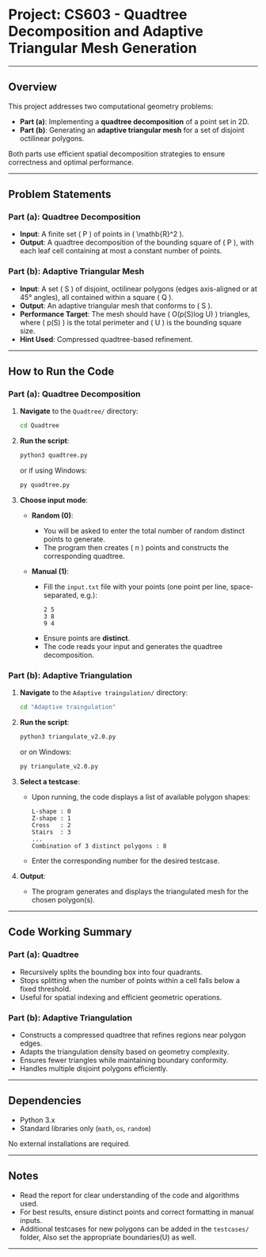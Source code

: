 # Project: CS603 - Quadtree Decomposition and Adaptive Triangular Mesh Generation

---

## Overview

This project addresses two computational geometry problems:

- **Part (a)**: Implementing a **quadtree decomposition** of a point set in 2D.
- **Part (b)**: Generating an **adaptive triangular mesh** for a set of disjoint octilinear polygons.

Both parts use efficient spatial decomposition strategies to ensure correctness and optimal performance.

---

## Problem Statements

### Part (a): Quadtree Decomposition

- **Input**: A finite set \( P \) of points in \( \mathb{R}^2 \).
- **Output**: A quadtree decomposition of the bounding square of \( P \), with each leaf cell containing at most a constant number of points.

### Part (b): Adaptive Triangular Mesh

- **Input**: A set \( S \) of disjoint, octilinear polygons (edges axis-aligned or at 45° angles), all contained within a square \( Q \).
- **Output**: An adaptive triangular mesh that conforms to \( S \).
- **Performance Target**: The mesh should have \( O(p(S)log U) \) triangles, where \( p(S) \) is the total perimeter and \( U \) is the bounding square size.
- **Hint Used**: Compressed quadtree-based refinement.

---

## How to Run the Code

### Part (a): Quadtree Decomposition

1. **Navigate** to the `Quadtree/` directory:
   ```bash
   cd Quadtree
   ```

2. **Run the script**:
   ```bash
   python3 quadtree.py
   ```
   or if using Windows:
   ```bash
   py quadtree.py
   ```

3. **Choose input mode**:
   - **Random (0)**: 
     - You will be asked to enter the total number of random distinct points to generate.
     - The program then creates \( n \) points and constructs the corresponding quadtree.

   - **Manual (1)**:
     - Fill the `input.txt` file with your points (one point per line, space-separated, e.g.):
       ```
       2 5
       3 8
       9 4
       ```
     - Ensure points are **distinct**.
     - The code reads your input and generates the quadtree decomposition.

### Part (b): Adaptive Triangulation

1. **Navigate** to the `Adaptive traingulation/` directory:
   ```bash
   cd "Adaptive traingulation"
   ```

2. **Run the script**:
   ```bash
   python3 triangulate_v2.0.py
   ```
   or on Windows:
   ```bash
   py triangulate_v2.0.py
   ```

3. **Select a testcase**:
   - Upon running, the code displays a list of available polygon shapes:
     ```
     L-shape : 0
     Z-shape : 1
     Cross   : 2
     Stairs  : 3
     ...
     Combination of 3 distinct polygons : 8
     ```
   - Enter the corresponding number for the desired testcase.

4. **Output**:
   - The program generates and displays the triangulated mesh for the chosen polygon(s).

---

## Code Working Summary

### Part (a): Quadtree

- Recursively splits the bounding box into four quadrants.
- Stops splitting when the number of points within a cell falls below a fixed threshold.
- Useful for spatial indexing and efficient geometric operations.

### Part (b): Adaptive Triangulation

- Constructs a compressed quadtree that refines regions near polygon edges.
- Adapts the triangulation density based on geometry complexity.
- Ensures fewer triangles while maintaining boundary conformity.
- Handles multiple disjoint polygons efficiently.

---

## Dependencies

- Python 3.x
- Standard libraries only (`math`, `os`, `random`)

No external installations are required.

---

## Notes

- Read the report for clear understanding of the code and algorithms used.
- For best results, ensure distinct points and correct formatting in manual inputs.
- Additional testcases for new polygons can be added in the `testcases/` folder, Also set the appropriate boundaries(U) as well.

---
